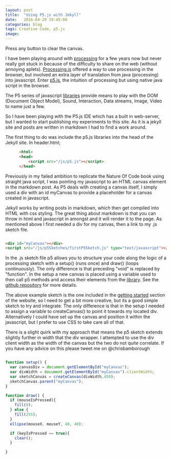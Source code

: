```yaml
---
layout: post
title:  "Using P5.js with Jekyll"
date:   2016-04-29 19:45:00
categories: blog
tags: Creative Code, p5.js
image:
---
```

<div id="myCanvas"></div>
<script src="/js/p5Sketches/firstP5Sketch.js" type="text/javascript"></script>

Press any button to clear the canvas.

I have been playing around with [processing](www.processing.org) for a few years now but never really got stuck in because of the difficulty to share on the web (without annoying aplets). [Processing.js](www.processingjs.org) offered a way to use processing in the browser, but involved an extra layer of translation from java (processing) into javascript. Enter [p5.js](www.p5js.org), the intuition of processing but using native java script in the browser.

The P5 series of javascript [libraries](https://p5js.org/libraries/) provide means to play with the DOM (Document Object Model), Sound, Interaction, Data streams, Image, Video to name just a few.

So I have been playing with the P5.js IDE which has a built in web-server, but I wanted to start publishing my experiments to this site. As it is a jekyll site and posts are written in markdown I had to find a work around.

The first thing to do was include the p5.js libraries into the head of the Jekyll site. In header.html;


~~~ html
      <html>
      <head>
          <script src="/js/p5.js"></script>
      </head>
~~~

Previously in my failed ambition to replicate the Nature Of Code book using straight java script, I was pointing my javascript to an HTML canvas element in the markdown post. As P5 deals with creating a canvas itself, I simply used a div with an id myCanvas to provide a placeholder for a canvas created in javascript.

Jekyll works by writing posts in markdown, which then get compiled into HTML with css styling. The great thing about markdown is that you can throw in html and javascript in amongst and it will render it to the page. As mentioned above I first needed a div for my canvas, then a link to my .js sketch file.

~~~ html

<div id="myCanvas"></div>
<script src="/js/p5Sketches/firstP5Sketch.js" type="text/javascript"></script>
~~~

In the .js sketch file p5 allows you to structure your code along the logic of a processing sketch with a setup() (runs once) and draw() (loops continuously). The only difference is that preceding "void" is replaced by "function". In the setup a new canvas is placed using a variable used to then call p5 methods and access their elements from the [library](http://p5js.org/reference/#/p5.Element). See the [github repository](https://github.com/processing/p5.js/wiki/Beyond-the-canvas) for more details.

The above example sketch is the one included in the [getting started](https://p5js.org/get-started/) section of the website, so I need to get a bit more creative, but its a good simple sketch to try and integrate. The only difference is that in the setup I needed to assign a variable to createCanvas() to point it towards my located div. Alternatively I could have set up the canvas and position it within the javascript, but I prefer to use CSS to take care all of that.

There is a slight quirk with my approach that means the p5 sketch extends slightly further in width that the div wrapper. I attempted to use the div client width as the width of the canvas but the two do not quite correlate. If you have any advice on this please tweet me on @chrisbamborough

~~~ javascript

function setup() {
  var canvasDiv = document.getElementById("myCanvas");
  var divWidth = document.getElementById("myCanvas").clientWidth;
  var sketchCanvas = createCanvas(divWidth,450);
  sketchCanvas.parent("myCanvas");
}

function draw() {
  if (mouseIsPressed){
    fill(0);
  } else {
    fill(255);
  }
  ellipse(mouseX, mouseY, 40, 40);

  if (keyIsPressed == true){
    clear();
  }

}

~~~
